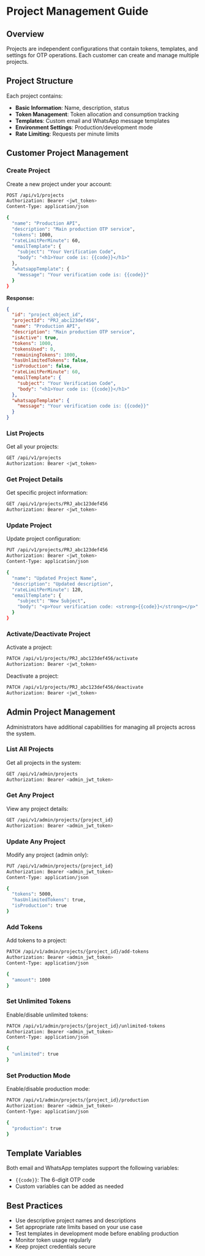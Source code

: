 # Project Management Guide

## Overview

Projects are independent configurations that contain tokens, templates, and settings for OTP operations. Each customer can create and manage multiple projects.

## Project Structure

Each project contains:

- **Basic Information**: Name, description, status
- **Token Management**: Token allocation and consumption tracking
- **Templates**: Custom email and WhatsApp message templates
- **Environment Settings**: Production/development mode
- **Rate Limiting**: Requests per minute limits

## Customer Project Management

### Create Project

Create a new project under your account:

```bash
POST /api/v1/projects
Authorization: Bearer <jwt_token>
Content-Type: application/json

{
  "name": "Production API",
  "description": "Main production OTP service",
  "tokens": 1000,
  "rateLimitPerMinute": 60,
  "emailTemplate": {
    "subject": "Your Verification Code",
    "body": "<h1>Your code is: {{code}}</h1>"
  },
  "whatsappTemplate": {
    "message": "Your verification code is: {{code}}"
  }
}
```

**Response:**

```json
{
  "id": "project_object_id",
  "projectId": "PRJ_abc123def456",
  "name": "Production API",
  "description": "Main production OTP service",
  "isActive": true,
  "tokens": 1000,
  "tokensUsed": 0,
  "remainingTokens": 1000,
  "hasUnlimitedTokens": false,
  "isProduction": false,
  "rateLimitPerMinute": 60,
  "emailTemplate": {
    "subject": "Your Verification Code",
    "body": "<h1>Your code is: {{code}}</h1>"
  },
  "whatsappTemplate": {
    "message": "Your verification code is: {{code}}"
  }
}
```

### List Projects

Get all your projects:

```bash
GET /api/v1/projects
Authorization: Bearer <jwt_token>
```

### Get Project Details

Get specific project information:

```bash
GET /api/v1/projects/PRJ_abc123def456
Authorization: Bearer <jwt_token>
```

### Update Project

Update project configuration:

```bash
PUT /api/v1/projects/PRJ_abc123def456
Authorization: Bearer <jwt_token>
Content-Type: application/json

{
  "name": "Updated Project Name",
  "description": "Updated description",
  "rateLimitPerMinute": 120,
  "emailTemplate": {
    "subject": "New Subject",
    "body": "<p>Your verification code: <strong>{{code}}</strong></p>"
  }
}
```

### Activate/Deactivate Project

Activate a project:

```bash
PATCH /api/v1/projects/PRJ_abc123def456/activate
Authorization: Bearer <jwt_token>
```

Deactivate a project:

```bash
PATCH /api/v1/projects/PRJ_abc123def456/deactivate
Authorization: Bearer <jwt_token>
```

## Admin Project Management

Administrators have additional capabilities for managing all projects across the system.

### List All Projects

Get all projects in the system:

```bash
GET /api/v1/admin/projects
Authorization: Bearer <admin_jwt_token>
```

### Get Any Project

View any project details:

```bash
GET /api/v1/admin/projects/{project_id}
Authorization: Bearer <admin_jwt_token>
```

### Update Any Project

Modify any project (admin only):

```bash
PUT /api/v1/admin/projects/{project_id}
Authorization: Bearer <admin_jwt_token>
Content-Type: application/json

{
  "tokens": 5000,
  "hasUnlimitedTokens": true,
  "isProduction": true
}
```

### Add Tokens

Add tokens to a project:

```bash
PATCH /api/v1/admin/projects/{project_id}/add-tokens
Authorization: Bearer <admin_jwt_token>
Content-Type: application/json

{
  "amount": 1000
}
```

### Set Unlimited Tokens

Enable/disable unlimited tokens:

```bash
PATCH /api/v1/admin/projects/{project_id}/unlimited-tokens
Authorization: Bearer <admin_jwt_token>
Content-Type: application/json

{
  "unlimited": true
}
```

### Set Production Mode

Enable/disable production mode:

```bash
PATCH /api/v1/admin/projects/{project_id}/production
Authorization: Bearer <admin_jwt_token>
Content-Type: application/json

{
  "production": true
}
```

## Template Variables

Both email and WhatsApp templates support the following variables:

- `{{code}}`: The 6-digit OTP code
- Custom variables can be added as needed

## Best Practices

- Use descriptive project names and descriptions
- Set appropriate rate limits based on your use case
- Test templates in development mode before enabling production
- Monitor token usage regularly
- Keep project credentials secure
